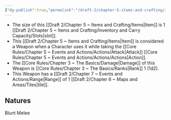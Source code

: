```yaml
---
{"dg-publish":true,"permalink":"/draft-2/chapter-5-items-and-crafting/item-property-lists/basic-properties/weapon/"}
---
```


- The size of this [[Draft 2/Chapter 5 ~ Items and Crafting/Items\|Item]] is 1 [[Draft 2/Chapter 5 ~ Items and Crafting/Inventory and Carry Capacity/Slots\|slot]].
- This [[Draft 2/Chapter 5 ~ Items and Crafting/Items\|Item]] is considered a Weapon when a Character uses it while taking the [[Core Rules/Chapter 5 ~ Events and Actions/Actions/Attack\|Attack]] [[Core Rules/Chapter 5 ~ Events and Actions/Actions/Actions\|Action]].
- The [[Core Rules/Chapter 3 ~ The Basics/Damage\|Damage]] of this Weapon is [[Core Rules/Chapter 3 ~ The Basics/Ranks\|Rank]] 1 (1d2).
- This Weapon has a [[Draft 2/Chapter 7 ~ Events and Actions/Range\|Range]] of 1 [[Draft 2/Chapter 6 ~ Maps and Areas/Tiles\|tile]].

## Natures
Blunt
Melee